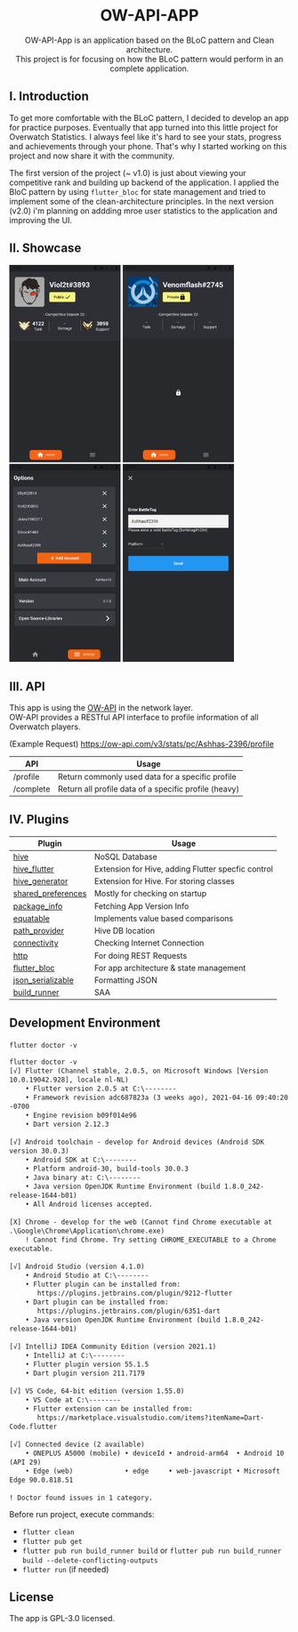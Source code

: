 <h1 align="center">OW-API-APP</h1>

<p align="center">  
OW-API-App is an application based on the BLoC pattern and Clean architecture. <br>
This project is for focusing on how the BLoC pattern would perform in an complete application.
</p>

## I. Introduction
To get more comfortable with the BLoC pattern, I decided to develop an app for practice purposes. Eventually that app turned into this little project for Overwatch Statistics. 
I always feel like it's hard to see your stats, progress and achievements through your phone. That's why I started working on this project and now share it with the community.

The first version of the project (~ v1.0) is just about viewing your competitive rank and building up backend of the application. I applied the BloC pattern by using `flutter_bloc` for state management and tried to implement some of the clean-architecture principles. In the next version (v2.0) i'm planning on addding mroe user statistics to the application and improving the UI. 

## II. Showcase
<p>
  <img src="https://github.com/Ashhas/OW-API-App/blob/master/screenshots/Screenshot_20210508-175330.jpg" width="200">
  <img src="https://github.com/Ashhas/OW-API-App/blob/master/screenshots/Screenshot_20210508-175556.jpg" width="200">
  <img src="https://github.com/Ashhas/OW-API-App/blob/master/screenshots/Screenshot_20210508-175434.jpg" width="200">
  <img src="https://github.com/Ashhas/OW-API-App/blob/master/screenshots/Screenshot_20210508-175352.jpg" width="200">
</p>

## III. API
This app is using the [OW-API](https://ow-api.com/) in the network layer. <br>
OW-API provides a RESTful API interface to profile information of all Overwatch players. 

(Example Request)
https://ow-api.com/v3/stats/pc/Ashhas-2396/profile

API | Usage
------------ | -------------
/profile | Return commonly used data for a specific profile
/complete | Return all profile data of a specific profile (heavy)

## IV. Plugins
Plugin | Usage
------------ | -------------
[hive](https://pub.dev/packages/hive) | NoSQL Database
[hive_flutter](https://pub.dev/packages/hive) | Extension for Hive, adding Flutter specfic control
[hive_generator](https://pub.dev/packages/hive_generator) | Extension for Hive. For storing classes
[shared_preferences](https://pub.dev/packages/shared_preferences) | Mostly for checking on startup
[package_info](https://pub.dev/packages/package_info) | Fetching App Version Info
[equatable](https://pub.dev/packages/equatable) | Implements value based comparisons
[path_provider](https://pub.dev/packages/path_provider) | Hive DB location
[connectivity](https://pub.dev/packages/connectivity) | Checking Internet Connection
[http](https://pub.dev/packages/http) | For doing REST Requests
[flutter_bloc](https://pub.dev/packages/flutter_bloc) | For app architecture & state management
[json_serializable](https://pub.dev/packages/json_serializable) | Formatting JSON
[build_runner](http://build_runner) | SAA

## Development Environment
`flutter doctor -v`
```
flutter doctor -v
[√] Flutter (Channel stable, 2.0.5, on Microsoft Windows [Version 10.0.19042.928], locale nl-NL)
    • Flutter version 2.0.5 at C:\--------
    • Framework revision adc687823a (3 weeks ago), 2021-04-16 09:40:20 -0700
    • Engine revision b09f014e96
    • Dart version 2.12.3

[√] Android toolchain - develop for Android devices (Android SDK version 30.0.3)
    • Android SDK at C:\--------
    • Platform android-30, build-tools 30.0.3
    • Java binary at: C:\--------
    • Java version OpenJDK Runtime Environment (build 1.8.0_242-release-1644-b01)
    • All Android licenses accepted.

[X] Chrome - develop for the web (Cannot find Chrome executable at .\Google\Chrome\Application\chrome.exe)
    ! Cannot find Chrome. Try setting CHROME_EXECUTABLE to a Chrome executable.

[√] Android Studio (version 4.1.0)
    • Android Studio at C:\--------
    • Flutter plugin can be installed from:
       https://plugins.jetbrains.com/plugin/9212-flutter
    • Dart plugin can be installed from:
       https://plugins.jetbrains.com/plugin/6351-dart
    • Java version OpenJDK Runtime Environment (build 1.8.0_242-release-1644-b01)

[√] IntelliJ IDEA Community Edition (version 2021.1)
    • IntelliJ at C:\--------
    • Flutter plugin version 55.1.5
    • Dart plugin version 211.7179

[√] VS Code, 64-bit edition (version 1.55.0)
    • VS Code at C:\--------
    • Flutter extension can be installed from:
       https://marketplace.visualstudio.com/items?itemName=Dart-Code.flutter

[√] Connected device (2 available)
    • ONEPLUS A5000 (mobile) • deviceId • android-arm64  • Android 10 (API 29)
    • Edge (web)             • edge     • web-javascript • Microsoft Edge 90.0.818.51

! Doctor found issues in 1 category.
```

Before run project, execute commands:
- `flutter clean`
- `flutter pub get`
- `flutter pub run build_runner build` or `flutter pub run build_runner build --delete-conflicting-outputs`
- `flutter run` (if needed)

## License
The app is GPL-3.0 licensed.
